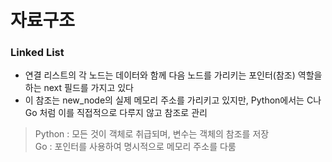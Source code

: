 # 자료구조
  
### Linked List

- 연결 리스트의 각 노드는 데이터와 함께 다음 노드를 가리키는 포인터(참조) 역할을 하는 next 필드를 가지고 있다  
- 이 참조는 new_node의 실제 메모리 주소를 가리키고 있지만, Python에서는 C나 Go 처럼 이를 직접적으로 다루지 않고 참조로 관리
> Python : 모든 것이 객체로 취급되며, 변수는 객체의 참조를 저장  
> Go : 포인터를 사용하여 명시적으로 메모리 주소를 다룸